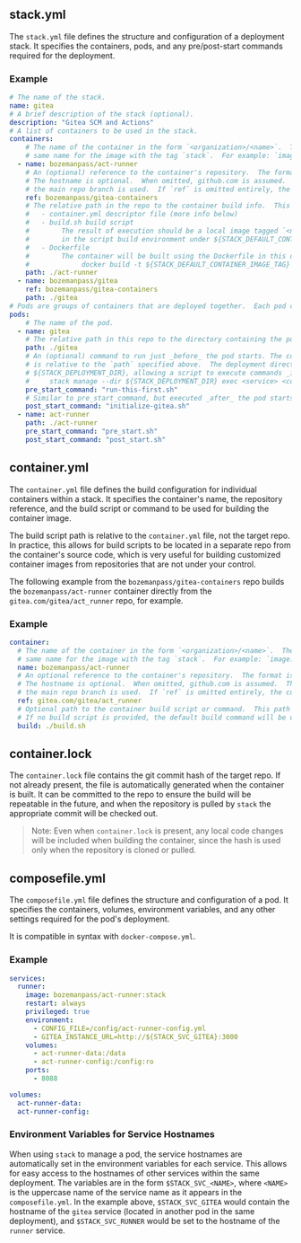 ## stack.yml

The `stack.yml` file defines the structure and configuration of a deployment stack. It specifies the containers, pods,
and any pre/post-start commands required for the deployment.

### Example

```yaml
# The name of the stack.
name: gitea
# A brief description of the stack (optional).
description: "Gitea SCM and Actions"
# A list of containers to be used in the stack.
containers:
    # The name of the container in the form `<organization>/<name>`.  The pod's composefile.yml will need to use the
    # same name for the image with the tag `stack`.  For example: `image: bozemanpass/act-runner:stack`
  - name: bozemanpass/act-runner
    # An (optional) reference to the container's repository.  The format is: [hostname/]organization/repo[@tag_or_branch]
    # The hostname is optional.  When omitted, github.com is assumed.  The tag is also optional.  If omitted,
    # the main repo branch is used.  If `ref` is omitted entirely, the current repo is assumed.
    ref: bozemanpass/gitea-containers
    # The relative path in the repo to the container build info.  This directory must contain one (or more) of:
    #   - container.yml descriptor file (more info below)
    #   - build.sh build script
    #        The result of execution should be a local image tagged `<name>:stack`.  The exact tag is available
    #        in the script build environment under ${STACK_DEFAULT_CONTAINER_IMAGE_TAG}.
    #   - Dockerfile
    #        The container will be built using the Dockerfile in this directory similar to:
    #             docker build -t ${STACK_DEFAULT_CONTAINER_IMAGE_TAG} .
    path: ./act-runner
  - name: bozemanpass/gitea
    ref: bozemanpass/gitea-containers
    path: ./gitea
# Pods are groups of containers that are deployed together.  Each pod corresponds to one composefile.yml.
pods:
    # The name of the pod.
  - name: gitea
    # The relative path in this repo to the directory containing the pod composefile.yml and other files.
    path: ./gitea
    # An (optional) command to run just _before_ the pod starts. The command is executed on the host, and the location
    # is relative to the `path` specified above.  The deployment directory will be set in the environment under
    # ${STACK_DEPLOYMENT_DIR}, allowing a script to execute commands _inside_ the service containers with: 
    #     stack manage --dir ${STACK_DEPLOYMENT_DIR} exec <service> <command>
    pre_start_command: "run-this-first.sh"
    # Similar to pre_start_command, but executed _after_ the pod starts.
    post_start_command: "initialize-gitea.sh"
  - name: act-runner
    path: ./act-runner
    pre_start_command: "pre_start.sh"
    post_start_command: "post_start.sh"
```

## container.yml

The `container.yml` file defines the build configuration for individual containers within a stack.  It specifies the container's name,
the repository reference, and the build script or command to be used for building the container image.

The build script path is relative to the `container.yml` file, not the target repo.  In practice, this allows for build
scripts to be located in a separate repo from the container's source code, which is very useful for building customized
container images from repositories that are not under your control.

The following example from the `bozemanpass/gitea-containers` repo builds the `bozemanpass/act-runner` container directly from
the `gitea.com/gitea/act_runner` repo, for example.

### Example
```yaml
container:
  # The name of the container in the form `<organization>/<name>`.  The pod's composefile.yml will need to use the
  # same name for the image with the tag `stack`.  For example: `image: bozemanpass/act-runner:stack`
  name: bozemanpass/act-runner
  # An optional reference to the container's repository.  The format is: [hostname/]organization/repo[@tag_or_branch]
  # The hostname is optional.  When omitted, github.com is assumed.  The tag is also optional.  If omitted,
  # the main repo branch is used.  If `ref` is omitted entirely, the current repo is assumed.
  ref: gitea.com/gitea/act_runner
  # Optional path to the container build script or command.  This path is relative to the `container.yml` file.
  # If no build script is provided, the default build command will be used.
  build: ./build.sh
```

## container.lock

The `container.lock` file contains the git commit hash of the target repo.  If not already present, the file is
automatically generated when the container is built.  It can be committed to the repo to ensure the build will be
repeatable in the future, and when the repository is pulled by `stack` the appropriate commit will be checked out.

> Note: Even when `container.lock` is present, any local code changes will be included when building the container,
> since the hash is used only when the repository is cloned or pulled.

## composefile.yml

The `composefile.yml` file defines the structure and configuration of a pod. It specifies the containers, volumes, 
environment variables, and any other settings required for the pod's deployment.

It is compatible in syntax with `docker-compose.yml`.

### Example
```yaml
services:
  runner:
    image: bozemanpass/act-runner:stack
    restart: always
    privileged: true
    environment:
      - CONFIG_FILE=/config/act-runner-config.yml
      - GITEA_INSTANCE_URL=http://${STACK_SVC_GITEA}:3000
    volumes:
      - act-runner-data:/data
      - act-runner-config:/config:ro
    ports:
      - 8088

volumes:
  act-runner-data:
  act-runner-config:
```

### Environment Variables for Service Hostnames

When using `stack` to manage a pod, the service hostnames are automatically set in the environment variables for
each service.  This allows for easy access to the hostnames of other services within the same deployment.  The variables
are in the form `$STACK_SVC_<NAME>`, where `<NAME>` is the uppercase name of the service name as it appears in the
`composefile.yml`.  In the example above, `$STACK_SVC_GITEA` would contain the hostname of the `gitea` service (located
in another pod in the same deployment), and `$STACK_SVC_RUNNER` would be set to the hostname of the `runner` service.